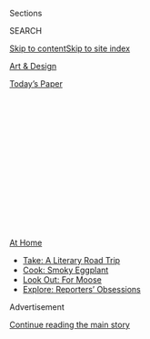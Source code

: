 <div id="app">

<div>

<div>

<div>

<div class="NYTAppHideMasthead css-1q2w90k e1suatyy0">

<div class="section css-ui9rw0 e1suatyy2">

<div class="css-eph4ug er09x8g0">

<div class="css-6n7j50">

</div>

<span class="css-1dv1kvn">Sections</span>

<div class="css-10488qs">

<span class="css-1dv1kvn">SEARCH</span>

</div>

[Skip to content](#site-content)[Skip to site index](#site-index)

</div>

<div id="masthead-section-label" class="css-1wr3we4 eaxe0e00">

[Art &
Design](https://www.nytimes3xbfgragh.onion/section/arts/design)

</div>

<div class="css-10698na e1huz5gh0">

</div>

</div>

<div id="masthead-bar-one" class="section hasLinks css-15hmgas e1csuq9d3">

<div class="css-uqyvli e1csuq9d0">

</div>

<div class="css-1uqjmks e1csuq9d1">

</div>

<div class="css-9e9ivx">

[](https://myaccount.nytimes3xbfgragh.onion/auth/login?response_type=cookie&client_id=vi)

</div>

<div class="css-1bvtpon e1csuq9d2">

[Today’s
Paper](https://www.nytimes3xbfgragh.onion/section/todayspaper)

</div>

</div>

</div>

</div>

<div data-aria-hidden="false">

<div id="site-content" data-role="main">

<div>

<div class="css-1aor85t" style="opacity:0.000000001;z-index:-1;visibility:hidden">

<div class="css-1hqnpie">

<div class="css-epjblv">

<span class="css-17xtcya">[Art &
Design](/section/arts/design)</span><span class="css-x15j1o">|</span><span class="css-fwqvlz">Digital
Field Trips: Museum Adventures Abound for
Kids</span>

</div>

<div class="css-k008qs">

<div class="css-1iwv8en">

<span class="css-18z7m18"></span>

<div>

</div>

</div>

<span class="css-1n6z4y">https://nyti.ms/3efxqWf</span>

<div class="css-1705lsu">

<div class="css-4xjgmj">

<div class="css-4skfbu" data-role="toolbar" data-aria-label="Social Media Share buttons, Save button, and Comments Panel with current comment count" data-testid="share-tools">

  - 
  - 
  - 
  - 
    
    <div class="css-6n7j50">
    
    </div>

  - 
  - 

</div>

</div>

</div>

</div>

</div>

</div>

<div id="NYT_TOP_BANNER_REGION" class="css-13pd83m">

<div>

<div id="maps-athome-menu" class="section interactive-content interactive-size-medium css-1edisqu">

<div class="css-17ih8de interactive-body">

<div class="at-home-nav__innerContainer">

<div class="at-home-nav__title">

[At
Home](https://www.nytimes3xbfgragh.onion/spotlight/at-home?action=click&pgtype=Article&state=default&region=TOP_BANNER&context=at_home_menu)

</div>

  - [Take: A Literary Road
    Trip](https://www.nytimes3xbfgragh.onion/2020/07/28/books/time-for-a-literary-road-trip.html?action=click&pgtype=Article&state=default&region=TOP_BANNER&context=at_home_menu)
  - [Cook: Smoky
    Eggplant](https://www.nytimes3xbfgragh.onion/2020/07/29/magazine/bored-with-your-home-cooking-some-smoky-eggplant-will-fix-that.html?action=click&pgtype=Article&state=default&region=TOP_BANNER&context=at_home_menu)
  - [Look Out: For
    Moose](https://www.nytimes3xbfgragh.onion/2020/07/27/travel/moose-michigan-isle-royale.html?action=click&pgtype=Article&state=default&region=TOP_BANNER&context=at_home_menu)
  - [Explore: Reporters’
    Obsessions](https://www.nytimes3xbfgragh.onion/interactive/2020/at-home/even-more-reporters-editors-diaries-lists-recommendations.html?action=click&pgtype=Article&state=default&region=TOP_BANNER&context=at_home_menu)

</div>

</div>

</div>

</div>

</div>

<div id="top-wrapper" class="css-1sy8kpn">

<div id="top-slug" class="css-l9onyx">

Advertisement

</div>

[Continue reading the main
story](#after-top)

<div class="ad top-wrapper" style="text-align:center;height:100%;display:block;min-height:250px">

<div id="top" class="place-ad" data-position="top" data-size-key="top">

</div>

</div>

<div id="after-top">

</div>

</div>

<div>

<div id="sponsor-wrapper" class="css-1hyfx7x">

<div id="sponsor-slug" class="css-19vbshk">

Supported by

</div>

[Continue reading the main
story](#after-sponsor)

<div id="sponsor" class="ad sponsor-wrapper" style="text-align:center;height:100%;display:block">

</div>

<div id="after-sponsor">

</div>

</div>

<div class="css-186x18t">

Summer Guide for Families

</div>

<div class="css-1vkm6nb ehdk2mb0">

# Digital Field Trips: Museum Adventures Abound for Kids

</div>

Cultural institutions are finding creative ways to engage young visitors
virtually this summer, and many of the offerings are free.

<div class="css-79elbk" data-testid="photoviewer-wrapper">

<div class="css-z3e15g" data-testid="photoviewer-wrapper-hidden">

</div>

<div class="css-1a48zt4 ehw59r15" data-testid="photoviewer-children">

![<span class="css-16f3y1r e13ogyst0" data-aria-hidden="true">“Memories”
(2020) by Amber Ren, one of 21 children’s illustrators featured in a
virtual exhibition presented by the Eric Carle museum in Amherst,
Mass.</span><span class="css-cnj6d5 e1z0qqy90" itemprop="copyrightHolder"><span class="css-1ly73wi e1tej78p0">Credit...</span><span><span>Amber
Ren</span></span></span>](https://static01.graylady3jvrrxbe.onion/images/2020/06/19/arts/00kids-museums-carle/merlin_173591583_24d13241-5363-46ca-9d16-1c206bcb1e7b-articleLarge.jpg?quality=75&auto=webp&disable=upscale)

</div>

</div>

<div class="css-18e8msd">

<div class="css-vp77d3 epjyd6m0">

<div class="css-1baulvz">

By [<span class="css-1baulvz last-byline" itemprop="name">Laurel
Graeber</span>](https://www.nytimes3xbfgragh.onion/by/laurel-graeber)

</div>

</div>

  - 
    
    <div class="css-ld3wwf e16638kd2">
    
    Published June 18, 2020Updated June 22,
    2020
    
    </div>

  - 
    
    <div class="css-4xjgmj">
    
    <div class="css-pvvomx" data-role="toolbar" data-aria-label="Social Media Share buttons, Save button, and Comments Panel with current comment count" data-testid="share-tools">
    
      - 
      - 
      - 
      - 
        
        <div class="css-6n7j50">
        
        </div>
    
      - 
      - 
    
    </div>
    
    </div>

</div>

</div>

<div class="section meteredContent css-1r7ky0e" name="articleBody" itemprop="articleBody">

<div class="css-1fanzo5 StoryBodyCompanionColumn">

<div class="css-53u6y8">

Museums have become extraordinarily creative in throwing open their
virtual doors to young people still on lockdown. Educators are providing
at-home opportunities to emulate renowned artists, go on odysseys to the
stars, collaboratively create a picture book on women’s history and even
chill out with a skink. Here’s a selection of offerings, many of them
free.

</div>

</div>

<div>

</div>

<div class="css-1fanzo5 StoryBodyCompanionColumn">

<div class="css-53u6y8">

## Children’s Museums

</div>

</div>

<div class="css-79elbk" data-testid="photoviewer-wrapper">

<div class="css-z3e15g" data-testid="photoviewer-wrapper-hidden">

</div>

<div class="css-1a48zt4 ehw59r15" data-testid="photoviewer-children">

![<span class="css-16f3y1r e13ogyst0" data-aria-hidden="true">Students
working on art projects at the Children’s Museum of the Arts before it
shuttered. The museum’s virtual offerings include free video art
lessons, craft projects and storybook
readings.</span><span class="css-cnj6d5 e1z0qqy90" itemprop="copyrightHolder"><span class="css-1ly73wi e1tej78p0">Credit...</span><span>Children's
Museum of the
Arts</span></span>](https://static01.graylady3jvrrxbe.onion/images/2020/06/19/arts/00kids-museums-Childrens/merlin_173583141_8b007823-1ac6-4aa3-8710-31a72474c212-articleLarge.jpg?quality=75&auto=webp&disable=upscale)

</div>

</div>

<div class="css-1fanzo5 StoryBodyCompanionColumn">

<div class="css-53u6y8">

Almost as soon as quarantine began, the **[Children’s Museum of
Manhattan](https://cmom.org/)** instituted [CMOM at
Home](https://athome.cmom.org/), a daily series with themes — from
Magical Monday to Surprise Sunday — and related projects and videos. The
over 80 selections now online include instructions for doing [a dinosaur
march](https://athome.cmom.org/join-the-dinosaur-march-with-laurie-berkner/)
with the musician Laurie Berkner and [saying hello in multiple
languages](https://athome.cmom.org/ways-to-say-hello-with-mumu-fresh-and-callaloo-kids/)
with the organization [Callaloo Kids](http://www.callalookids.com/).

</div>

</div>

<div class="css-1fanzo5 StoryBodyCompanionColumn">

<div class="css-53u6y8">

“We’re showing the world to children every day — different ways of
cooking or dancing or talking,” said Leslie Bushara, the museum’s deputy
director for education and exhibitions. The CMOM at Home on June 28 will
celebrate Pride with the band Queer Kids and a rainbow-wand art project.
A later episode will focus on the artist [Delano
Dunn](https://www.youtube.com/watch?v=A90E3QuF0Hw). “It will be an
activity where children can explore racial identity,” Ms. Bushara said.

**[The Sugar Hill Children’s Museum of Art &
Storytelling](https://www.sugarhillmuseum.org/)** also plans to raise
young people’s social consciousness. On July 28, [this Manhattan
institution](https://www.nytimes3xbfgragh.onion/2018/10/25/arts/design/sugar-hill-museum-art-to-new-yorks-youngest.html)
will commemorate the anniversary of one of the earliest civil rights
marches, [the Silent Protest Parade
of 1917](https://naacp.org/silent-protest-parade-centennial/) (in
response to deadly attacks on black residents by white mobs in
Illinois), with the virtual “Children’s Art Exhibition for Justice.” The
event will incorporate a video history of the march, works by children,
spoken-word pieces and art collaborations by preteens, teenagers and the
artist Dionis Ortiz.

Parents can find more ways to help their children understand the efforts
to end inequality in the [Online Resources for Families Regarding Racial
Injustice](https://cmany.org/blog/view/online-resources-families-regarding-racial-injustice/),
posted by the **[Children’s Museum of the Arts](https://cmany.org/)**.
This New York museum, which still has spaces in its weeklong [Online
Summer Art Colony
Camps](https://cmany.org/classes-and-activities/art-colony/summer-103-charlton/),
also offers free video art lessons, craft projects and storybook
readings. Next Thursday it will host a [low-cost virtual
tour](https://cmany.org/classes-and-activities/events/rico-gatson-virtual-studio-tour/)
of the artist Rico Gatson’s studio.

And don’t forget web pages of activities like [Recipes for Play at
Home](https://www.chicagochildrensmuseum.org/recipes-for-play-at-home),
from the **[Chicago Children’s
Museum](https://www.chicagochildrensmuseum.org/)**; [At Home With
SICM](https://sichildrensmuseum.org/at-home-with-sicm/), from the
**[Staten Island Children’s Museum](https://sichildrensmuseum.org/)**;
and [BCM + You](https://www.brooklynkids.org/bcm-and-you/), from the
**[Brooklyn Children’s
Museum](https://www.brooklynkids.org/)**.

</div>

</div>

<div class="css-1fanzo5 StoryBodyCompanionColumn">

<div class="css-53u6y8">

## Art Museums

</div>

</div>

<div class="css-79elbk" data-testid="photoviewer-wrapper">

<div class="css-z3e15g" data-testid="photoviewer-wrapper-hidden">

</div>

<div class="css-1a48zt4 ehw59r15" data-testid="photoviewer-children">

<div class="css-1xdhyk6 erfvjey0">

<span class="css-1ly73wi e1tej78p0">Image</span>

<div class="css-zjzyr8">

<div data-testid="lazyimage-container" style="height:257.77777777777777px">

</div>

</div>

</div>

<span class="css-16f3y1r e13ogyst0" data-aria-hidden="true">An
installation view of “Liberty (Liberté),” by Puppies Puppies. The
performance piece, featured in the 2017 Whitney Biennial, is among the
works children can engage with in the Whitney Kids Art
Challenge.</span><span class="css-cnj6d5 e1z0qqy90" itemprop="copyrightHolder"><span class="css-1ly73wi e1tej78p0">Credit...</span><span>Matthew
Carasella</span></span>

</div>

</div>

<div class="css-1fanzo5 StoryBodyCompanionColumn">

<div class="css-53u6y8">

However old the art fan, virtual galleries await. **** On June 29,
**[the Museum of Modern Art](https://www.moma.org/visit/families)** will
initiate the Samuel and Ronnie Heyman Family Art Lab at Home, a series
of creative videos and prompts based on MoMA’s collection. The
**[Whitney Museum of American Art](https://whitney.org/)**’s [Kids Art
Challenge](https://whitney.org/families/kids-art-challenge), which began
in April, continues to add six projects every two weeks: Click on a
Whitney work and discover ways to explore its themes.

“We tried for a mix of old favorites, like [Calder’s
‘Circus](https://whitney.org/families/kids-art-challenge/alexander-calder),’
as well as newer works,” like “Liberty (Liberté),” a Statue of Liberty
riff by the performance artist [Puppies
Puppies](https://www.artspace.com/magazine/interviews_features/material-art-fair-2016/puppies-puppies-interview-53446),
said Heather Maxson, the Whitney’s director of school, youth and family
programs. The museum also offers [downloadable
images](https://whitney.org/whitney-from-home/hopper-coloring) of Edward
Hopper’s art to color; his “Early Sunday Morning” (1930) has inspired
both [an art
challenge](https://whitney.org/families/kids-art-challenge/edward-hopper)
and a coloring page.

On July 6, Ms. Maxson will introduce Whitney Summer Studio, a six-week
program of free 40-minute Zoom art classes, with a family session on
Saturdays. “We’re going to work on ways to connect families that are
separated by distance,” she said, “so you can work with your grandma in
Florida.”

**[The Guggenheim Museum](https://www.guggenheim.org/)** created its
interactive [Family Tours at
Home](https://www.guggenheim.org/event/guggenheim-family-tours-at-home),
on select summer Saturdays, with a similar goal in mind. It has also
turned “[A Year With
Children 2020](https://www.guggenheim.org/exhibition/a-year-with-children-2020),”
its annual show of New York City student artwork, into an e-book.

Little bookworms will especially appreciate virtual visits to the
**[Eric Carle Museum of Picture Book
Art](https://www.carlemuseum.org/)** in Amherst, Mass. Fans of Carle’s
titles like “The Very Hungry Caterpillar” will devour this museum’s
offerings, among them [a virtual
exhibition](https://sway.office.com/4gm5EH94jhEswJ7z) featuring 21
children’s book illustrators.

Finicky adolescents will find programs, too, including [collage
workshops](https://www.metmuseum.org/events/programs/teens/teen-studio)
next month at the **[Metropolitan Museum of
Art](https://www.metmuseum.org/)**, followed by a [Career
Lab](https://www.metmuseum.org/events/programs/teens/career-labs). And
the **[Museum of the Moving Image](http://www.movingimage.us/)** in
Queens offers a summer-long bonanza: media camps, Town Halls for Teen
Media Makers and a [Teen Film
Festival](http://www.movingimage.us/education/teencouncil). Both tweens
and teens will enjoy the museum’s continuing series “Jim Henson’s
World,” which presents [an online conversation with four
puppeteer-filmmakers](http://www.movingimage.us/visit/calendar/2020/06/20/detail/jim-hensons-world-new-visions-of-puppets-on-screen)
on
Saturday.

</div>

</div>

<div class="css-1fanzo5 StoryBodyCompanionColumn">

<div class="css-53u6y8">

## History and Culture Museums

</div>

</div>

<div class="css-79elbk" data-testid="photoviewer-wrapper">

<div class="css-z3e15g" data-testid="photoviewer-wrapper-hidden">

</div>

<div class="css-1a48zt4 ehw59r15" data-testid="photoviewer-children">

<div class="css-1xdhyk6 erfvjey0">

<span class="css-1ly73wi e1tej78p0">Image</span>

<div class="css-zjzyr8">

<div data-testid="lazyimage-container" style="height:217.82222222222222px">

</div>

</div>

</div>

<span class="css-16f3y1r e13ogyst0" data-aria-hidden="true">The Museum
of Jewish Heritage — a Living Memorial to the Holocaust has online
materials that include the HBO documentary “The Number on
Great-Grandpa’s Arm,” about the relationship between a child and a
Holocaust
survivor. </span><span class="css-cnj6d5 e1z0qqy90" itemprop="copyrightHolder"><span class="css-1ly73wi e1tej78p0">Credit...</span><span>HBO</span></span>

</div>

</div>

<div class="css-1fanzo5 StoryBodyCompanionColumn">

<div class="css-53u6y8">

The Smithsonian’s **[National Museum of African American History and
Culture](https://nmaahc.si.edu/)**, in Washington, and its **[National
Museum of the American Indian](https://americanindian.si.edu/)**, in
Manhattan and Washington, offer multimedia digital materials
illuminating the country’s reckoning with racism. The African-American
[museum’s new web
portal](https://www.nytimes3xbfgragh.onion/2020/06/11/arts/design/museums-protests-race-smithsonian.html),
[Talking About Race](https://nmaahc.si.edu/learn/talking-about-race), is
especially helpful in starting difficult conversations. “We talk a lot
about the danger of silence,” said Candra Flanagan, the museum’s
director of teaching and learning. “When we’re silent, it forces kids to
figure things out on their own.”

This museum’s online programs include a [Juneteenth
celebration](https://nmaahc.si.edu/event/juneteenth-celebration-resilience?trumbaEmbed=view%3Devent%26eventid%3D145373621),
marking the end of slavery in the United States, on Friday and Saturday,
and a [virtual student documentary
showcase](https://nmaahc.si.edu/event/nhd-nmaahc-virtual-student-documentary-showcase?trumbaEmbed=view%3Devent%26eventid%3D143246785),
which runs through Wednesday. From Aug. 3 to 7, the museum will host
[Young Historians Institute: The Virtual
Remix](https://nmaahc.si.edu/learn/students/young-historians-institute-virtual-remix).
A selective program for high school students that requires applications
and tuition, it will explore the African-American experience in the
Revolutionary era.

In New York, **[the Museum of Jewish Heritage — a Living Memorial to the
Holocaust](https://mjhnyc.org/)** presents its own online resources to
introduce children gently to a devastating history. One highlight, the
HBO documentary “[The Number on Great-Grandpa’s
Arm](https://www.nytimes3xbfgragh.onion/2018/04/19/arts/events-for-children-in-nyc-this-week.html),”
offers an uplifting look at a relationship between a child and a
Holocaust survivor.

More virtual avenues beckon at the **[New-York Historical
Society](https://www.nyhistory.org/)**, whose free [Reading Into History
@
Home](https://www.nyhistory.org/childrens-museum/family-programs?reading-history-home-high-five-glenn-burke/june/28/2020)
book club on June 28 hosts Phil Bildner, author of “A High Five for
Glenn Burke,” about the first professional baseball player to come out
as gay. The society, which will continue its Living History Zoom
sessions with costumed interpreters, also offers [Camp History @
Home](https://www.nyhistory.org/childrens-museum/family-programs?camp-history-home-women-march/july/20/2020)
from July 20 to Aug. 13. It will center on the suffragist exhibition
“[Women March](https://www.nyhistory.org/exhibitions/women-march)” and
the book “Little Leaders: Bold Women in Black History,” by Vashti
Harrison. Participants will collaborate on a picture e-book of women’s
rights activists (and receive a physical copy later).

**[The Tenement Museum](https://www.tenement.org/)** **** offers ****
another window onto New York history. Known for using actors to portray
real immigrants on its historical properties, it is [continuing the
practice virtually](https://www.tenement.org/events/). Twice this
summer, children can visit 1916 with [Victoria
Confino](https://www.tenement.org/events/virtual-family-event-meet-victoria-confino-june-24/),
a Sephardic Jewish teenager who immigrated from Kastoria, a city that
today is part of Greece. Another program, [Building a
Community](https://www.tenement.org/events/virtual-family-event-building-a-community-july-8/),
uses video and oral history to introduce the Puerto Rican [Saez Velez
family](https://www.tenement.org/events/virtual-family-event-building-a-community-july-8/)
in the 1950s and later.

</div>

</div>

<div class="css-1fanzo5 StoryBodyCompanionColumn">

<div class="css-53u6y8">

## Science Museums

</div>

</div>

<div class="css-a7yk8a e73j0it0">

<div class="css-1xdhyk6 erfvjey0">

<span class="css-1ly73wi e1tej78p0">Image</span>

<div class="css-zjzyr8">

<div data-testid="lazyimage-container" style="height:464px">

</div>

</div>

</div>

<span class="css-16f3y1r e13ogyst0" data-aria-hidden="true">Green and
orange Sharpshooters included in the Natural History Museum of Los
Angeles County’s online exhibition “Spiky, Hairy, Shiny: Insects of
L.A.”</span><span class="css-cnj6d5 e1z0qqy90" itemprop="copyrightHolder"><span class="css-1ly73wi e1tej78p0">Credit...</span><span>Lisa
Gonzalez/BioSCAN, via Natural History Museums of Los Angeles
County</span></span>

<div class="css-1xdhyk6 erfvjey0">

<span class="css-1ly73wi e1tej78p0">Image</span>

<div class="css-zjzyr8">

<div data-testid="lazyimage-container" style="height:459.4888888888889px">

</div>

</div>

</div>

<span class="css-16f3y1r e13ogyst0" data-aria-hidden="true">A Torymid
wasp is also included in the online exhibition, which has 360-degree
views.</span><span class="css-cnj6d5 e1z0qqy90" itemprop="copyrightHolder"><span class="css-1ly73wi e1tej78p0">Credit...</span><span>Lisa
Gonzalez/BioSCAN, via Natural History Museums of Los Angeles
County</span></span>

</div>

<div class="css-1fanzo5 StoryBodyCompanionColumn">

<div class="css-53u6y8">

“I truly believe one silver lining that will come out of this crisis
will be an entire generation of children with an increased interest in
science and innovation,” Crystal Bowyer, the president and chief
executive of the new science-oriented **[National Children’s
Museum](https://nationalchildrensmuseum.org/)** in Washington, said
about the Covid-19 pandemic in an email. “Children are home right now
thinking about what they can do.”

This museum has just started STEAM Daydream, a monthly podcast whose
first episode, “[Health Science
Heroes](https://nationalchildrensmuseum.org/podcast/),” focuses on
global disease and the anxiety it causes. [Viruses and
Us](https://www.exploratorium.edu/learn), from the
**[Exploratorium](https://www.exploratorium.edu/)** in San Francisco, is
a compilation of online videos and activities. The **[New York Hall of
Science](https://nysci.org/)**’s **** many web resources include **** a
[virtual coronavirus
exhibition](https://nysci.org/home/science-behind-coronavirus/) in
English and Spanish, as well as “[Transmissions: Gone
Viral](https://nysci.org/school/resources/transmissions-gone-viral/),”
an engrossing interactive graphic novel inspired by the 1999 West Nile
outbreak.

Although not virus-related, the “[Live From
Surgery](https://lsc.org/education/lsc-in-the-house)” Facebook streams
from the **[Liberty Science Center](https://lsc.org/)** in Jersey City
are just as compelling. Those who aren’t squeamish can check the
center’s website for archived videos of a heart transplant and a
robotic procedure on a kidney.

Have outer space or wildlife enthusiasts at home? The **[Intrepid Sea,
Air & Space Museum](https://www.intrepidmuseum.org/)** presents Virtual
Astronomy Live every month — with opportunities to meet astronauts — and
multiple aviation- and space-themed programs. At
the[](https://www.amnh.org/)**[American Museum of Natural
History](https://www.amnh.org/)**, **** [virtual
adventures](https://www.amnh.org/explore) include live YouTube watch
parties like [Field Trip: Mapping the
Universe](https://www.youtube.com/watch?v=lUCC6ae0XZA&feature=youtu.be),
on Friday, and an [exploration of bat
biodiversity](https://www.amnh.org/calendar/in-the-field-bats) on June
26. The museum’s website and app for children,
[OLogy](https://www.amnh.org/explore/ology), also has enough games,
projects and videos to keep the young and the restless busy all summer.
Check out its zoology section to [play the role of a queen
wasp](https://www.amnh.org/explore/ology/zoology/you-are-the-queen) or
learn what [a
tardigrade](https://www.amnh.org/explore/ology/zoology/what-s-this-life-at-the-limits)
is.

Speaking of funky creatures, on Monday the **[Natural History Museum of
Los Angeles County](https://nhm.org/)** will begin offering a 360-degree
tour of its online show “[Spiky, Hairy, Shiny: Insects of
L.A](https://nhm.org/spiky-hairy-shiny-insects-la).,” whose bugs appear
in colorful close-ups. And don’t miss the museum’s “[Walk on the Wild
Side” videos](https://nhmlac.org/connects), in which children can [meet
that skink](https://nhmlac.org/stories/chill-out-tallulah-skink). Her
name is Tallulah, and she’s surprisingly sociable.

</div>

</div>

<div>

</div>

</div>

<div>

</div>

<div>

</div>

<div>

</div>

<div>

<div id="bottom-wrapper" class="css-1ede5it">

<div id="bottom-slug" class="css-l9onyx">

Advertisement

</div>

[Continue reading the main
story](#after-bottom)

<div id="bottom" class="ad bottom-wrapper" style="text-align:center;height:100%;display:block;min-height:90px">

</div>

<div id="after-bottom">

</div>

</div>

</div>

</div>

</div>

## Site Index

<div>

</div>

## Site Information Navigation

  - [© <span>2020</span> <span>The New York Times
    Company</span>](https://help.nytimes3xbfgragh.onion/hc/en-us/articles/115014792127-Copyright-notice)

<!-- end list -->

  - [NYTCo](https://www.nytco.com/)
  - [Contact
    Us](https://help.nytimes3xbfgragh.onion/hc/en-us/articles/115015385887-Contact-Us)
  - [Work with us](https://www.nytco.com/careers/)
  - [Advertise](https://nytmediakit.com/)
  - [T Brand Studio](http://www.tbrandstudio.com/)
  - [Your Ad
    Choices](https://www.nytimes3xbfgragh.onion/privacy/cookie-policy#how-do-i-manage-trackers)
  - [Privacy](https://www.nytimes3xbfgragh.onion/privacy)
  - [Terms of
    Service](https://help.nytimes3xbfgragh.onion/hc/en-us/articles/115014893428-Terms-of-service)
  - [Terms of
    Sale](https://help.nytimes3xbfgragh.onion/hc/en-us/articles/115014893968-Terms-of-sale)
  - [Site
    Map](https://spiderbites.nytimes3xbfgragh.onion)
  - [Help](https://help.nytimes3xbfgragh.onion/hc/en-us)
  - [Subscriptions](https://www.nytimes3xbfgragh.onion/subscription?campaignId=37WXW)

</div>

</div>

</div>

</div>
